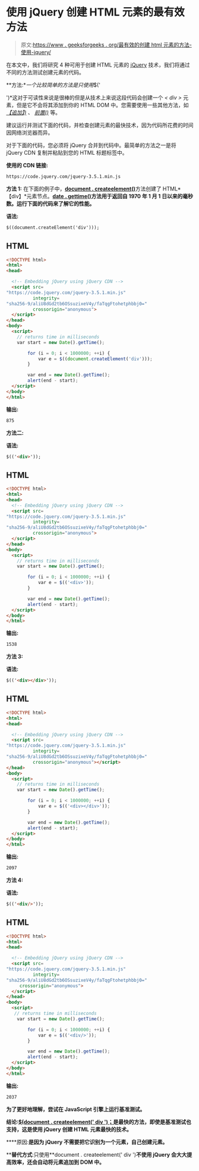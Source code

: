# 使用 jQuery 创建 HTML 元素的最有效方法

> 原文:[https://www . geeksforgeeks . org/最有效的创建 html 元素的方法-使用-jquery/](https://www.geeksforgeeks.org/most-efficient-way-to-create-html-elements-using-jquery/)

在本文中，我们将研究 4 种可用于创建 HTML 元素的 [jQuery](https://www.geeksforgeeks.org/jquery-tutorials/) 技术，我们将通过不同的方法测试创建元素的代码。

**方法:**一个比较简单的方法是只使用*$('<div></div>')*这对于可读性来说是很棒的但是从技术上来说这段代码会创建一个 *< div >* 元素，但是它不会将其添加到你的 HTML DOM 中。您需要使用一些其他方法，如 [*【追加】)*](https://www.geeksforgeeks.org/jquery-append-method/) *、* [*前置()*](https://www.geeksforgeeks.org/jquery-prepend-with-examples/) 等。

建议运行并测试下面的代码，并检查创建元素的最快技术，因为代码所花费的时间因网络浏览器而异。

对于下面的代码，您必须将 jQuery 合并到代码中。最简单的方法之一是将 jQuery CDN 复制并粘贴到您的 HTML 标题标签中。

**使用的 CDN 链接:**

```html
https://code.jquery.com/jquery-3.5.1.min.js
```

**方法 1:** 在下面的例子中，[**document . createelement()**](https://www.geeksforgeeks.org/html-dom-createelement-method/)方法创建了 HTML*【div】*元素节点。[**date . gettime()**](https://www.geeksforgeeks.org/javascript-date-gettime-method/)**方法用于返回自 1970 年 1 月 1 日以来的毫秒数。运行下面的代码来了解它的性能。**

****语法:****

```html
$((document.createElement('div')));
```

## **HTML**

```html
<!DOCTYPE html>
<html>
<head>

  <!-- Embedding jQuery using jQuery CDN -->
  <script src=
"https://code.jquery.com/jquery-3.5.1.min.js"
          integrity=
"sha256-9/aliU8dGd2tb6OSsuzixeV4y/faTqgFtohetphbbj0=" 
          crossorigin="anonymous">
  </script>
</head>
<body>
  <script>
    // returns time in milliseconds
    var start = new Date().getTime(); 

        for (i = 0; i < 1000000; ++i) {            
            var e = $((document.createElement('div'))); 
        }

        var end = new Date().getTime();
        alert(end - start);       
  </script>
</body>
</html>
```

****输出:****

```html
875
```

****方法二:****

****语法:****

```html
$(('<div>'));
```

## **HTML**

```html
<!DOCTYPE html>
<html>
<head>
  <!-- Embedding jQuery using jQuery CDN -->
  <script src=
"https://code.jquery.com/jquery-3.5.1.min.js" 
          integrity=
"sha256-9/aliU8dGd2tb6OSsuzixeV4y/faTqgFtohetphbbj0="
          crossorigin="anonymous">
  </script>
</head>
<body>
  <script>
    // returns time in milliseconds
    var start = new Date().getTime(); 

        for (i = 0; i < 1000000; ++i) {
            var e = $(('<div>'));     
        }

        var end = new Date().getTime();
        alert(end - start);       
  </script>
</body>
</html>
```

****输出:****

```html
1538
```

****方法 3:****

****语法:****

```html
$(('<div></div>'));
```

## **HTML**

```html
<!DOCTYPE html>
<html>
<head>

  <!-- Embedding jQuery using jQuery CDN -->
  <script src=
"https://code.jquery.com/jquery-3.5.1.min.js" 
          integrity=
"sha256-9/aliU8dGd2tb6OSsuzixeV4y/faTqgFtohetphbbj0=" 
          crossorigin="anonymous"></script>
</head>
<body>
  <script>
    // returns time in milliseconds
    var start = new Date().getTime();

        for (i = 0; i < 1000000; ++i) {
            var e = $(('<div></div>')); 
        }

        var end = new Date().getTime();
        alert(end - start);       
  </script>
</body>
</html>
```

****输出:****

```html
2097
```

****方法 4:****

****语法:****

```html
$(('<div/>'));
```

## **HTML**

```html
<!DOCTYPE html>
<html>
<head>

  <!-- Embedding jQuery using jQuery CDN -->
  <script src=
"https://code.jquery.com/jquery-3.5.1.min.js"
          integrity=
"sha256-9/aliU8dGd2tb6OSsuzixeV4y/faTqgFtohetphbbj0="
     crossorigin="anonymous">
  </script>
</head>
<body>
  <script>
   // returns time in milliseconds
    var start = new Date().getTime(); 

        for (i = 0; i < 1000000; ++i) {
            var e = $(('<div/>'));
        }

        var end = new Date().getTime();
        alert(end - start);       
  </script>
</body>
</html>
```

****输出:****

```html
2037
```

**为了更好地理解，尝试在 JavaScript 引擎上运行基准测试。**

****结论**:[$(document . createelement(' div ')；](https://www.geeksforgeeks.org/html-dom-createelement-method/)是最快的方法，即使是基准测试也支持，这是使用 jQuery 创建 HTML 元素最快的技术。**

****原因:**是因为 jQuery 不需要把它识别为一个元素，自己创建元素。**

****替代方式**:只使用**document . createelement(' div ')**不使用 jQuery 会大大提高效率，还会自动将元素追加到 DOM 中。**